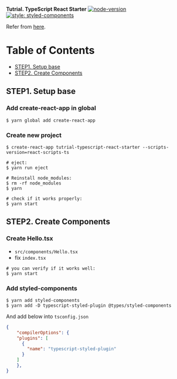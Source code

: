 **Tutrial. TypeScript React Starter**
[![node-version](https://img.shields.io/badge/node-10.13.0-brightgreen.svg)](https://github.com/nodejs/node)
[![style: styled-components](https://img.shields.io/badge/style-%F0%9F%92%85%20styled--components-orange.svg?colorB=daa357&colorA=db748e)](https://github.com/styled-components/styled-components)

Refer from [here](https://github.com/Microsoft/TypeScript-React-Starter).

# Table of Contents

* [STEP1. Setup base](#step1-setup-base)
* [STEP2. Create Components](#step2-create-components)

## STEP1. Setup base

### Add create-react-app in global

```console
$ yarn global add create-react-app
```

### Create new project

```console
$ create-react-app tutrial-typescript-react-starter --scripts-version=react-scripts-ts

# eject:
$ yarn run eject

# Reinstall node_modules:
$ rm -rf node_modules
$ yarn

# check if it works properly:
$ yarn start
```

## STEP2. Create Components

### Create Hello.tsx

- `src/components/Hello.tsx`
- fix `index.tsx`

```console
# you can verify if it works well:
$ yarn start
```

### Add styled-components

```console
$ yarn add styled-components
$ yarn add -D typescript-styled-plugin @types/styled-components
```

And add below into `tsconfig.json`

```JSON
{
	"compilerOptions": {
    "plugins": [
      {
        "name": "typescript-styled-plugin"
      }
    ]
	},
}
```
